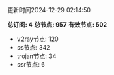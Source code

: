更新时间2024-12-29 02:14:50

**总订阅: 4**
**总节点: 957**
**有效节点: 502**
- v2ray节点: 120
- ss节点: 342
- trojan节点: 34
- ssr节点: 6
